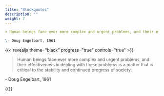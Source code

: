 ```yaml
---
title: "Blockquotes"
description: ""
weight: 7
---
```


<!--more-->

```md
> Human beings face ever more complex and urgent problems, and their effectiveness in dealing with these problems is a matter that is critical to the stability and continued progress of society.

\- Doug Engelbart, 1961
```

{{< revealjs theme="black" progress="true" controls="true" >}}

> Human beings face ever more complex and urgent problems, and their effectiveness in dealing with these problems is a matter that is critical to the stability and continued progress of society.

\- Doug Engelbart, 1961

{{</revealjs>}}

